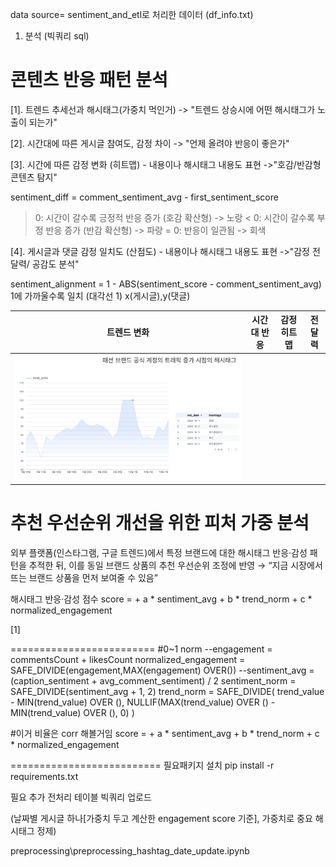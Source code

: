 data source= sentiment_and_etl로 처리한 데이터 (df_info.txt)
1. 분석 (빅쿼리 sql)

# 콘텐츠 반응 패턴 분석

[1]. 트렌드 추세선과 해시태그(가중치 먹인거)
-> "트렌드 상승시에 어떤 해시태그가 노출이 되는가"

[2]. 시간대에 따른 게시글 참여도, 감정 차이
-> "언제 올려야 반응이 좋은가"

[3]. 시간에 따른 감정 변화 (히트맵) - 내용이나 해시태그 내용도 표현
->"호감/반감형 콘텐츠 탐지"

sentiment_diff = comment_sentiment_avg - first_sentiment_score
> 0: 시간이 갈수록 긍정적 반응 증가 (호감 확산형) -> 노랑
< 0: 시간이 갈수록 부정 반응 증가 (반감 확산형) -> 파랑
= 0: 반응이 일관됨 -> 회색

[4]. 게시글과 댓글 감정 일치도 (산점도) - 내용이나 해시태그 내용도 표현
->"감정 전달력/ 공감도 분석"

sentiment_alignment = 1 - ABS(sentiment_score - comment_sentiment_avg)
1에 가까울수록 일치 (대각선 1)
x(게시글),y(댓글)

| 트렌드 변화 | 시간대 반응 | 감정 히트맵 | 전달력 |
|--------------|--------------|--------|---------|
| ![](./images/trend_dashboard.PNG) |   |   |  | 

# 추천 우선순위 개선을 위한 피처 가중 분석

외부 플랫폼(인스타그램, 구글 트렌드)에서
특정 브랜드에 대한 해시태그 반응·감성 패턴을 추적한 뒤,
이를 동일 브랜드 상품의 추천 우선순위 조정에 반영 →
“지금 시장에서 뜨는 브랜드 상품을 먼저 보여줄 수 있음”

해시태그 반응·감성 점수
score =
      + a * sentiment_avg
      + b * trend_norm
      + c * normalized_engagement

[1]

=========================
#0~1 norm
--engagement = commentsCount + likesCount
normalized_engagement = SAFE_DIVIDE(engagement,MAX(engagement) OVER())
--sentiment_avg = (caption_sentiment + avg_comment_sentiment) / 2
sentiment_norm = SAFE_DIVIDE(sentiment_avg + 1, 2)
trend_norm = SAFE_DIVIDE(
                trend_value - MIN(trend_value) OVER (),
                NULLIF(MAX(trend_value) OVER () - MIN(trend_value) OVER (), 0)
              )

#이거 비율은 corr 해볼거임
score =
      + a * sentiment_avg
      + b * trend_norm
      + c * normalized_engagement


==========================
필요패키지 설치
pip install -r requirements.txt

필요 추가 전처리 테이블 빅쿼리 업로드 

(날짜별 게시글 하나[가중치 두고 계산한 engagement score 기준], 가중치로 중요 해시태그 정제)

preprocessing\preprocessing_hashtag_date_update.ipynb
